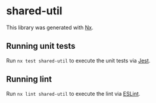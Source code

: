 # shared-util

This library was generated with [Nx](https://nx.dev).

## Running unit tests

Run `nx test shared-util` to execute the unit tests via [Jest](https://jestjs.io).

## Running lint

Run `nx lint shared-util` to execute the lint via [ESLint](https://eslint.org/).
